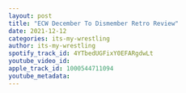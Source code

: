 ```yaml
---
layout: post
title: "ECW December To Dismember Retro Review"
date: 2021-12-12
categories: its-my-wrestling
author: its-my-wrestling
spotify_track_id: 4YTbedUGFixY0EFARgdwLt
youtube_video_id: 
apple_track_id: 1000544711094
youtube_metadata: 
---
```

